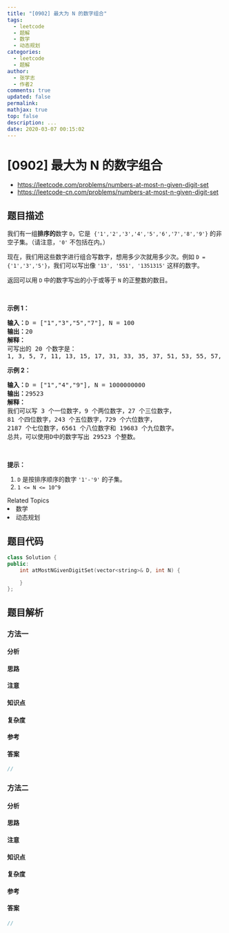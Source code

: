 ```yaml
---
title: "[0902] 最大为 N 的数字组合"
tags:
  - leetcode
  - 题解
  - 数学
  - 动态规划
categories:
  - leetcode
  - 题解
author:
  - 张学志
  - 作者2
comments: true
updated: false
permalink:
mathjax: true
top: false
description: ...
date: 2020-03-07 00:15:02
---
```



# [0902] 最大为 N 的数字组合
* https://leetcode.com/problems/numbers-at-most-n-given-digit-set
* https://leetcode-cn.com/problems/numbers-at-most-n-given-digit-set


## 题目描述

<p>我们有一组<strong>排序的</strong>数字 <code>D</code>，它是&nbsp; <code>{&#39;1&#39;,&#39;2&#39;,&#39;3&#39;,&#39;4&#39;,&#39;5&#39;,&#39;6&#39;,&#39;7&#39;,&#39;8&#39;,&#39;9&#39;}</code>&nbsp;的非空子集。（请注意，<code>&#39;0&#39;</code> 不包括在内。）</p>

<p>现在，我们用这些数字进行组合写数字，想用多少次就用多少次。例如&nbsp;<code>D = {&#39;1&#39;,&#39;3&#39;,&#39;5&#39;}</code>，我们可以写出像&nbsp;<code>&#39;13&#39;, &#39;551&#39;, &#39;1351315&#39;</code>&nbsp;这样的数字。</p>

<p>返回可以用 <code>D</code> 中的数字写出的小于或等于 <code>N</code> 的正整数的数目。</p>

<p>&nbsp;</p>

<p><strong>示例 1：</strong></p>

<pre><strong>输入：</strong>D = [&quot;1&quot;,&quot;3&quot;,&quot;5&quot;,&quot;7&quot;], N = 100
<strong>输出：</strong>20
<strong>解释：</strong>
可写出的 20 个数字是：
1, 3, 5, 7, 11, 13, 15, 17, 31, 33, 35, 37, 51, 53, 55, 57, 71, 73, 75, 77.
</pre>

<p><strong>示例 2：</strong></p>

<pre><strong>输入：</strong>D = [&quot;1&quot;,&quot;4&quot;,&quot;9&quot;], N = 1000000000
<strong>输出：</strong>29523
<strong>解释：</strong>
我们可以写 3 个一位数字，9 个两位数字，27 个三位数字，
81 个四位数字，243 个五位数字，729 个六位数字，
2187 个七位数字，6561 个八位数字和 19683 个九位数字。
总共，可以使用D中的数字写出 29523 个整数。</pre>

<p>&nbsp;</p>

<p><strong>提示：</strong></p>

<ol>
	<li><code>D</code> 是按排序顺序的数字 <code>&#39;1&#39;-&#39;9&#39;</code> 的子集。</li>
	<li><code>1 &lt;= N &lt;= 10^9</code></li>
</ol>
<div><div>Related Topics</div><div><li>数学</li><li>动态规划</li></div></div>


## 题目代码

```cpp
class Solution {
public:
    int atMostNGivenDigitSet(vector<string>& D, int N) {

    }
};
```


## 题目解析


### 方法一

#### 分析

#### 思路

#### 注意

#### 知识点

#### 复杂度

#### 参考

#### 答案

```cpp
//
```


### 方法二

#### 分析

#### 思路

#### 注意

#### 知识点

#### 复杂度

#### 参考

#### 答案

```cpp
//
```


